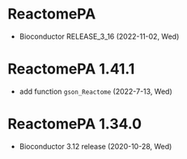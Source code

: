# ReactomePA

+ Bioconductor RELEASE_3_16 (2022-11-02, Wed)

# ReactomePA 1.41.1

+ add function `gson_Reactome` (2022-7-13, Wed)


# ReactomePA 1.34.0

+ Bioconductor 3.12 release (2020-10-28, Wed)

